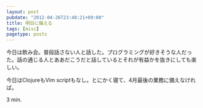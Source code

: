 ```yaml
---
layout: post
pubdate: "2012-04-26T23:48:21+09:00"
title: 明日に備える
tags: [misc]
pagetype: posts
---
```

今日は飲み会。普段話さない人と話した。プログラミングが好きそうな人だった。話の通じる人とああだこうだと話しているとそれが有益かを抜きにしても楽しい。

今日はClojureもVim scriptもなし。とにかく寝て、4月最後の業務に備えなければ。

3 min.
